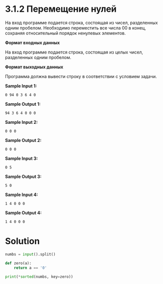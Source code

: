 # 3.1.2 Перемещение нулей

На вход программе подается строка, состоящая из чисел, разделенных одним пробелом. Необходимо переместить все числа 00 в
конец, сохраняя относительный порядок ненулевых элементов.

**Формат входных данных**

На вход программе подается строка, состоящая из целых чисел, разделенных одним пробелом.

**Формат выходных данных**

Программа должна вывести строку в соответствии с условием задачи.

**Sample Input 1:**

```
0 94 0 3 6 4 0
```

**Sample Output 1:**

```
94 3 6 4 0 0 0
```

**Sample Input 2:**

```
0 0 0
```

**Sample Output 2:**

```
0 0 0
```

**Sample Input 3:**

```
0 5
```

**Sample Output 3:**

```
5 0
```

**Sample Input 4:**

```
1 4 0 0 0
```

**Sample Output 4:**

```
1 4 0 0 0
```

# Solution

```python
numbs = input().split()

def zero(a):
    return a == '0'

print(*sorted(numbs, key=zero))
```
